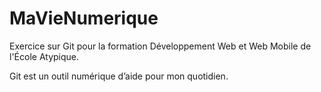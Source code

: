 # MaVieNumerique
Exercice sur Git pour la formation Développement Web et Web Mobile de l'École Atypique.

Git est un outil numérique d’aide pour mon quotidien.

